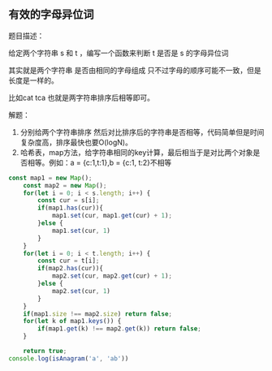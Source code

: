 ## 有效的字母异位词 ##

题目描述：

给定两个字符串 s 和 t ，编写一个函数来判断 t 是否是 s 的字母异位词

其实就是两个字符串 是否由相同的字母组成 只不过字母的顺序可能不一致，但是长度是一样的。

比如cat  tca 也就是两字符串排序后相等即可。

解题：

1. 分别给两个字符串排序 然后对比排序后的字符串是否相等，代码简单但是时间复杂度高，排序最快也要O(logN)。
2. 哈希表，map方法，给字符串相同的key计算，最后相当于是对比两个对象是否相等。例如：a = {c:1,t:1},b = {c:1, t:2}不相等
  

```javascript
const map1 = new Map();
    const map2 = new Map();
    for(let i = 0; i < s.length; i++) {
        const cur = s[i];
        if(map1.has(cur)){
            map1.set(cur, map1.get(cur) + 1);
        }else {
            map1.set(cur, 1)
        }
    }
    for(let i = 0; i < t.length; i++) {
        const cur = t[i];
        if(map2.has(cur)){
            map2.set(cur, map2.get(cur) + 1);
        }else {
            map2.set(cur, 1)
        }
    }
    if(map1.size !== map2.size) return false;
    for(let k of map1.keys()) {
        if(map1.get(k) !== map2.get(k)) return false;
    }

    return true;
console.log(isAnagram('a', 'ab'))
```
